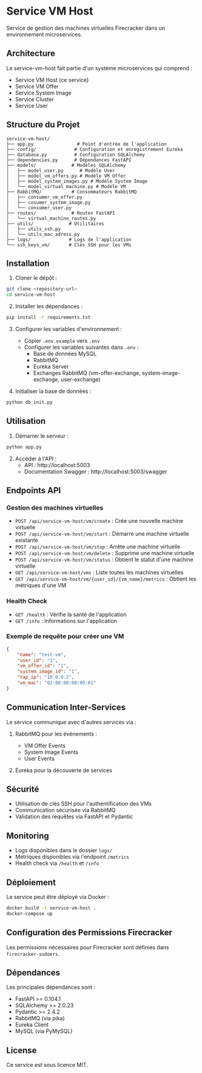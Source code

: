 # Service VM Host

Service de gestion des machines virtuelles Firecracker dans un environnement microservices.

## Architecture

Le service-vm-host fait partie d'un système microservices qui comprend :
- Service VM Host (ce service)
- Service VM Offer
- Service System Image
- Service Cluster
- Service User

## Structure du Projet

```
service-vm-host/
├── app.py                # Point d'entrée de l'application
├── config/              # Configuration et enregistrement Eureka
├── database.py          # Configuration SQLAlchemy
├── dependencies.py      # Dépendances FastAPI
├── models/             # Modèles SQLAlchemy
│   ├── model_user.py      # Modèle User
│   ├── model_vm_offers.py # Modèle VM Offer
│   ├── model_system_images.py # Modèle System Image
│   └── model_virtual_machine.py # Modèle VM
├── RabbitMQ/           # Consommateurs RabbitMQ
│   ├── consumer_vm_offer.py
│   ├── cosumer_system_image.py
│   └── consumer_user.py
├── routes/             # Routes FastAPI
│   └── virtual_machine_routes.py
├── utils/             # Utilitaires
│   ├── utils_ssh.py
│   └── utils_mac_adress.py
├── logs/              # Logs de l'application
└── ssh_keys_vm/       # Clés SSH pour les VMs
```

## Installation

1. Cloner le dépôt :
```bash
git clone <repository-url>
cd service-vm-host
```

2. Installer les dépendances :
```bash
pip install -r requirements.txt
```

3. Configurer les variables d'environnement :
   - Copier `.env.example` vers `.env`
   - Configurer les variables suivantes dans `.env` :
     - Base de données MySQL
     - RabbitMQ
     - Eureka Server
     - Exchanges RabbitMQ (vm-offer-exchange, system-image-exchange, user-exchange)

4. Initialiser la base de données :
```bash
python db_init.py
```

## Utilisation

1. Démarrer le serveur :
```bash
python app.py
```

2. Accéder à l'API :
   - API : http://localhost:5003
   - Documentation Swagger : http://localhost:5003/swagger

## Endpoints API

### Gestion des machines virtuelles
- `POST /api/service-vm-host/vm/create` : Crée une nouvelle machine virtuelle
- `POST /api/service-vm-host/vm/start` : Démarre une machine virtuelle existante
- `POST /api/service-vm-host/vm/stop` : Arrête une machine virtuelle
- `POST /api/service-vm-host/vm/delete` : Supprime une machine virtuelle
- `POST /api/service-vm-host/vm/status` : Obtient le statut d'une machine virtuelle
- `GET /api/service-vm-host/vms` : Liste toutes les machines virtuelles
- `GET /api/service-vm-host/vm/{user_id}/{vm_name}/metrics` : Obtient les métriques d'une VM

### Health Check
- `GET /health` : Vérifie la santé de l'application
- `GET /info` : Informations sur l'application

### Exemple de requête pour créer une VM
```json
{
    "name": "test-vm",
    "user_id": "1",
    "vm_offer_id": "1",
    "system_image_id": "1",
    "tap_ip": "10.0.0.2",
    "vm_mac": "02:00:00:00:00:01"
}
```

## Communication Inter-Services

Le service communique avec d'autres services via :
1. RabbitMQ pour les événements :
   - VM Offer Events
   - System Image Events
   - User Events

2. Eureka pour la découverte de services

## Sécurité

- Utilisation de clés SSH pour l'authentification des VMs
- Communication sécurisée via RabbitMQ
- Validation des requêtes via FastAPI et Pydantic

## Monitoring

- Logs disponibles dans le dossier `logs/`
- Métriques disponibles via l'endpoint `/metrics`
- Health check via `/health` et `/info`

## Déploiement

Le service peut être déployé via Docker :
```bash
docker build -t service-vm-host .
docker-compose up
```

## Configuration des Permissions Firecracker

Les permissions nécessaires pour Firecracker sont définies dans `firecracker-sudoers`.

## Dépendances

Les principales dépendances sont :
- FastAPI >= 0.104.1
- SQLAlchemy >= 2.0.23
- Pydantic >= 2.4.2
- RabbitMQ (via pika)
- Eureka Client
- MySQL (via PyMySQL)

## License

Ce service est sous licence MIT.
